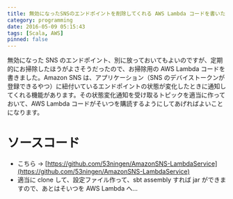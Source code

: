 ```yaml
---
title: 無効になったSNSのエンドポイントを削除してくれる AWS Lambda コードを書いた
category: programming
date: 2016-05-09 05:15:43
tags: [Scala, AWS]
pinned: false
---
```


無効になった SNS のエンドポイント、別に放っておいてもよいのですが、定期的にお掃除したほうがよさそうだったので、お掃除用の AWS Lambda コードを書きました。Amazon SNS は、アプリケーション（SNS のデバイストークンが登録できるやつ）に紐付いているエンドポイントの状態が変化したときに通知してくれる機能があります。その状態変化通知を受け取るトピックを適当に作っておいて、AWS Lambda コードがそいつを購読するようにしてあげればよいことになります。

# ソースコード

- こちら → [https://github.com/53ningen/AmazonSNS-LambdaService](https://github.com/53ningen/AmazonSNS-LambdaService)
- 適当に clone して、設定ファイル作って、sbt assembly すれば jar ができますので、あとはそいつを AWS Lambda へ...
